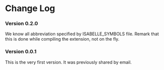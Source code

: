 # Change Log


### Version 0.2.0

We know all abbreviation specified by ISABELLE_SYMBOLS file. Remark that this is done while compiling
the extension, not on the fly.


### Version 0.0.1

This is the very first version. It was previously shared by email.